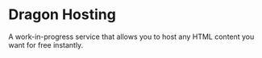 # Dragon Hosting
A work-in-progress service that allows you to host any HTML content you want for free instantly.
